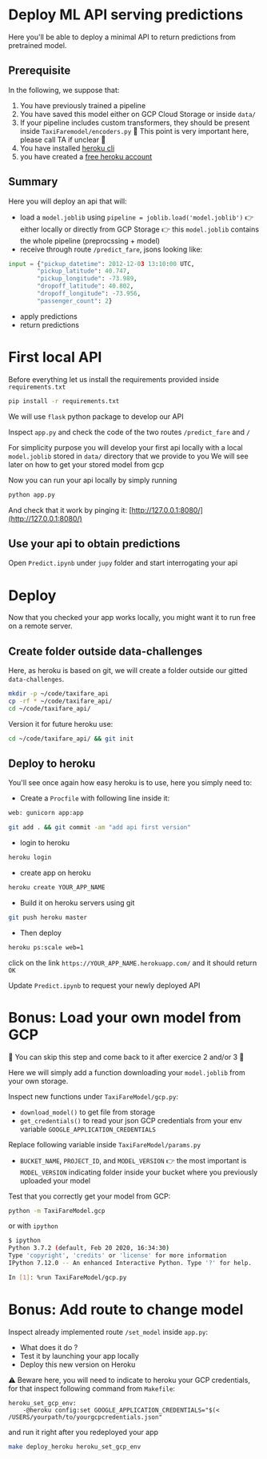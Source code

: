 # Deploy ML API serving predictions
Here you'll be able to deploy a minimal API to return predictions from pretrained model.

## Prerequisite
In the following, we suppose that:

1. You have previously trained a pipeline
2. You have saved this model either on GCP Cloud Storage or inside `data/`
3. If your pipeline includes custom transformers, they should be present inside  `TaxiFaremodel/encoders.py`
    🚨 This point is very important here, please call TA if unclear 🚨
4. You have installed [heroku cli](https://devcenter.heroku.com/articles/heroku-cli)
5. you have created a [free heroku account](https://signup.heroku.com/)

## Summary

Here you will deploy an api that will:
- load a `model.joblib` using `pipeline = joblib.load('model.joblib')`
  👉 either locally or directly from GCP Storage
  👉 this `model.joblib` contains the whole pipeline (preprocssing + model)
- receive through route `/predict_fare`, jsons looking like:
```python
input = {"pickup_datetime": 2012-12-03 13:10:00 UTC,
        "pickup_latitude": 40.747,
        "pickup_longitude": -73.989,
        "dropoff_latitude": 40.802,
        "dropoff_longitude": -73.956,
        "passenger_count": 2}
```
- apply predictions
- return predictions

# First local API
Before everything let us install the requirements provided inside `requirements.txt`
```bash
pip install -r requirements.txt
```

We will use `flask` python package to develop our API

Inspect `app.py` and check the code of the two routes `/predict_fare` and `/`

For simplicity purpose you will develop your first api locally with a local `model.joblib` stored in `data/` directory that we provide to you
We will see later on how to get your stored model from gcp

Now you can run your api locally by simply running
```bash
python app.py
```
And check that it work by pinging it: [http://127.0.0.1:8080/](http://127.0.0.1:8080/)

## Use your api to obtain predictions
Open `Predict.ipynb` under `jupy` folder and start interrogating your api

# Deploy
Now that you checked your app works locally, you might want it to run free on a remote server.

## Create folder outside data-challenges
Here, as heroku is based on git, we will create a folder outside our gitted `data-challenges`.
```bash
mkdir -p ~/code/taxifare_api
cp -rf * ~/code/taxifare_api/
cd ~/code/taxifare_api/
```
Version it for future heroku use:
```bash
cd ~/code/taxifare_api/ && git init
```

## Deploy to heroku
You'll see once again how easy heroku is to use, here you simply need to:
- Create a `Procfile` with following line inside it:
```bash
web: gunicorn app:app
```
```bash
git add . && git commit -am "add api first version"
```

- login to heroku
```bash
heroku login
```

- create app on heroku
```bash
heroku create YOUR_APP_NAME
```

- Build it on heroku servers using git
```bash
git push heroku master
```
- Then deploy
```bash
heroku ps:scale web=1
```
click on the link `https://YOUR_APP_NAME.herokuapp.com/` and it should return `OK`

Update `Predict.ipynb` to request your newly deployed API

# Bonus: Load your own model from GCP
🛑 You can skip this step and come back to it after exercice 2 and/or 3 🛑

Here we will simply add a function downloading your `model.joblib` from your own storage.

Inspect new functions under `TaxiFareModel/gcp.py`:
- `download_model()` to get file from storage
- `get_credentials()` to read your json GCP credentials from your env variable `GOOGLE_APPLICATION_CREDENTIALS`

Replace following variable inside `TaxiFareModel/params.py`
- `BUCKET_NAME`, `PROJECT_ID`, and `MODEL_VERSION`
  👉 the most important is  `MODEL_VERSION` indicating folder inside your bucket where you previously uploaded your model

Test that you correctly get your model from GCP:
```bash
python -m TaxiFareModel.gcp
```
or with `ipython`
```bash
$ ipython
Python 3.7.2 (default, Feb 20 2020, 16:34:30)
Type 'copyright', 'credits' or 'license' for more information
IPython 7.12.0 -- An enhanced Interactive Python. Type '?' for help.

In [1]: %run TaxiFareModel/gcp.py
```

# Bonus: Add route to change model
Inspect already implemented route `/set_model` inside `app.py`:
- What does it do ?
- Test it by launching your app locally
- Deploy this new version on Heroku

⚠️ Beware here, you will need to indicate to heroku your GCP credentials, for that inspect following command from `Makefile`:
```make
heroku_set_gcp_env:
	-@heroku config:set GOOGLE_APPLICATION_CREDENTIALS="$(< /USERS/yourpath/to/yourgcpcredentials.json"
```
and run it right after you redeployed your app
```bash
make deploy_heroku heroku_set_gcp_env
```


